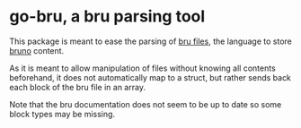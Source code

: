# go-bru, a bru parsing tool

This package is meant to ease the parsing of [bru files](https://docs.usebruno.com/bru-language-design.html), the language to store [bruno](https://www.usebruno.com/) content.

As it is meant to allow manipulation of files without knowing all contents beforehand, it does not automatically map to a struct, but rather sends back each block of the bru file in an array.

Note that the bru documentation does not seem to be up to date so some block types may be missing.